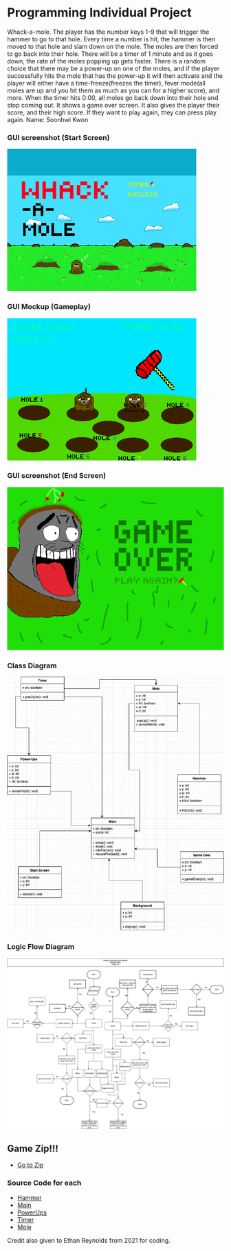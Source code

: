 # Programming Individual Project
Whack-a-mole. The player has the number keys 1-9 that will trigger the hammer to go to that hole. Every time a number is hit, the hammer is then moved to that hole and slam down on the mole. The moles are then forced to go back into their hole. There will be a timer of 1 minute and as it goes down, the rate of the moles popping up gets faster. There is a random choice that there may be a power-up on one of the moles, and if the player successfully hits the mole that has the power-up it will then activate and the player will either have a time-freeze(freezes the timer), fever mode(all moles are up and you hit them as much as you can for a higher score), and more. When the timer hits 0:00, all moles go back down into their hole and stop coming out. It shows a game over screen. It also gives the player their score, and their high score. If they want to play again, they can press play again. 
Name:
Soonhwi Kwon

### GUI screenshot (Start Screen)
![Start Screen](https://github.com/Sun-Punks/ProgrammingProjectB3/blob/main/images/pixil-frame-0_1.png)


### GUI Mockup (Gameplay)
![Gameplay](https://github.com/Sun-Punks/ProgrammingProjectB3/blob/main/images/pixil-frame-0_3-1.png)

### GUI screenshot (End Screen)
![End Screen](https://github.com/Sun-Punks/ProgrammingProjectB3/blob/main/images/pixil-frame-0_2-1.png)


### Class Diagram
![Diagram](https://github.com/Sun-Punks/ProgrammingProjectB3/blob/main/images/Whack-A-MoleDiagram.jpg?raw=true)

### Logic Flow Diagram
![Diagram](https://github.com/Sun-Punks/ProgrammingProjectB3/blob/main/images/Untitled%20Diagram%20(2).jpg)

## Game Zip!!!
* [Go to Zip](https://github.com/Sun-Punks/ProgrammingProjectB3/blob/main/Main%202.zip)

### Source Code for each
* [Hammer](https://github.com/Sun-Punks/ProgrammingProjectB3/blob/main/src/Hammer.pde)
* [Main](https://github.com/Sun-Punks/ProgrammingProjectB3/blob/main/src/Main.pde)
* [PowerUps](https://github.com/Sun-Punks/ProgrammingProjectB3/blob/main/src/PowerUps.pde)
* [Timer](https://github.com/Sun-Punks/ProgrammingProjectB3/blob/main/src/Timer.pde)
* [Mole](https://github.com/Sun-Punks/ProgrammingProjectB3/blob/main/src/Mole.pde)

Credit also given to Ethan Reynolds from 2021 for coding.
